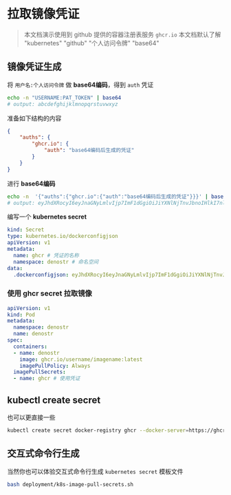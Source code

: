 # 拉取镜像凭证

> 本文档演示使用到 github 提供的容器注册表服务 `ghcr.io` 本文档默认了解 "kubernetes" "github" "个人访问令牌" "base64"

## 镜像凭证生成

将 `用户名:个人访问令牌` 做 **base64编码**，得到 `auth` 凭证

```sh
echo -n "USERNAME:PAT_TOKEN" | base64
# output: abcdefghijklmnopqrstuvwxyz
```

准备如下结构的内容

```json
{
    "auths": {
        "ghcr.io": {
            "auth": "base64编码后生成的凭证"
        }
    }
}
```

进行 **base64编码**

```sh
echo -n  '{"auths":{"ghcr.io":{"auth":"base64编码后生成的凭证"}}}' | base64
# output: eyJhdXRocyI6eyJnaGNyLmlvIjp7ImF1dGgiOiJiYXNlNjTnvJbnoIHlkI7nlJ/miJDnmoTlh63or4EifX19
```

编写一个 **kubernetes secret**

```yaml
kind: Secret
type: kubernetes.io/dockerconfigjson
apiVersion: v1
metadata:
  name: ghcr # 凭证的名称
  namespace: denostr # 命名空间
data:
  .dockerconfigjson: eyJhdXRocyI6eyJnaGNyLmlvIjp7ImF1dGgiOiJiYXNlNjTnvJbnoIHlkI7nlJ/miJDnmoTlh63or4EifX19
```

### 使用 ghcr secret 拉取镜像

```yaml
apiVersion: v1
kind: Pod
metadata:
  namespace: denostr
  name: denostr
spec:
  containers:
  - name: denostr
    image: ghcr.io/username/imagename:latest
    imagePullPolicy: Always
  imagePullSecrets:
  - name: ghcr # 使用凭证
```

## kubectl create secret

也可以更直接一些

```sh
kubectl create secret docker-registry ghcr --docker-server=https://ghcr.io --docker-username=github-username --docker-password=github-personal-access-token --docker-email=your-github-email
```

## 交互式命令行生成

当然你也可以体验交互式命令行生成 `kubernetes secret` 模板文件

```sh
bash deployment/k8s-image-pull-secrets.sh
```
